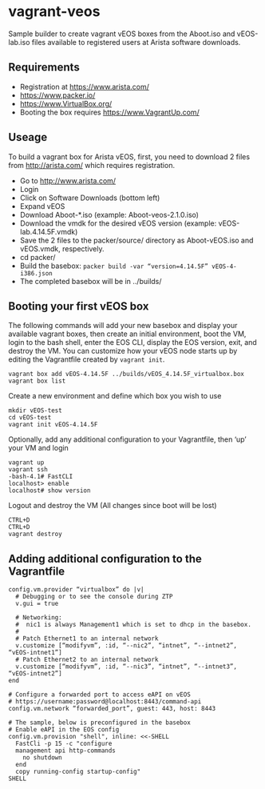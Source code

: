 # vagrant-veos
Sample builder to create vagrant vEOS boxes from the Aboot.iso and vEOS-lab.iso files available to registered users at Arista software downloads.

## Requirements

* Registration at https://www.arista.com/
* https://www.packer.io/
* https://www.VirtualBox.org/
* Booting the box requires https://www.VagrantUp.com/

## Useage

To build a vagrant box for Arista vEOS, first, you need to download 2 files from http://arista.com/ which requires registration.

* Go to http://www.arista.com/
* Login
* Click on Software Downloads (bottom left)
* Expand vEOS
* Download Aboot-\*.iso (example: Aboot-veos-2.1.0.iso)
* Download the vmdk for the desired vEOS version (example: vEOS-lab.4.14.5F.vmdk)
* Save the 2 files to the packer/source/ directory as Aboot-vEOS.iso and vEOS.vmdk, respectively.
* cd packer/
* Build the basebox: ``packer build -var “version=4.14.5F” vEOS-4-i386.json``
* The completed basebox will be in ../builds/

## Booting your first vEOS box

The following commands will add your new basebox and display your available
vagrant boxes, then create an initial environment, boot the VM, login to the
bash shell, enter the EOS CLI, display the EOS version, exit, and destroy the
VM.   You can customize how your vEOS node starts up by editing the Vagrantfile
created by ``vagrant init``.

    vagrant box add vEOS-4.14.5F ../builds/vEOS_4.14.5F_virtualbox.box
    vagrant box list

Create a new environment and define which box you wish to use

    mkdir vEOS-test
    cd vEOS-test
    vagrant init vEOS-4.14.5F

Optionally, add any additional configuration to your Vagrantfile, then ‘up’ your VM and login

    vagrant up
    vagrant ssh
    -bash-4.1# FastCLI
    localhost> enable
    localhost# show version

Logout and destroy the VM (All changes since boot will be lost)

    CTRL+D
    CTRL+D
    vagrant destroy

## Adding additional configuration to the Vagrantfile

    config.vm.provider “virtualbox” do |v|
      # Debugging or to see the console during ZTP
      v.gui = true

      # Networking:
      #  nic1 is always Management1 which is set to dhcp in the basebox.
      #
      # Patch Ethernet1 to an internal network
      v.customize [“modifyvm”, :id, “--nic2”, “intnet”, “--intnet2”, “vEOS-intnet1”]
      # Patch Ethernet2 to an internal network
      v.customize [“modifyvm”, :id, “--nic3”, “intnet”, “--intnet3”, “vEOS-intnet2”]
    end 

    # Configure a forwarded port to access eAPI on vEOS
    # https://username:password@localhost:8443/command-api
    config.vm.network “forwarded_port”, guest: 443, host: 8443

    # The sample, below is preconfigured in the basebox
    # Enable eAPI in the EOS config
    config.vm.provision "shell", inline: <<-SHELL
      FastCli -p 15 -c "configure
      management api http-commands
        no shutdown
      end
      copy running-config startup-config"
    SHELL
